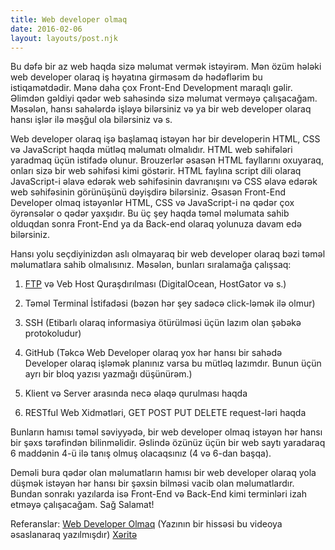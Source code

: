 ```yaml
---
title: Web developer olmaq
date: 2016-02-06
layout: layouts/post.njk
---
```


Bu dəfə bir az web haqda sizə məlumat vermək istəyirəm. Mən özüm hələki web developer olaraq iş həyatına girməsəm də hədəflərim bu istiqamətdədir. Mənə daha çox Front-End Development maraqlı gəlir. Əlimdən gəldiyi qədər web sahəsində sizə məlumat verməyə çalışacağam. Məsələn, hansı sahələrdə işləyə bilərsiniz və ya bir web developer olaraq hansı işlər ilə məşğul ola bilərsiniz və s.

Web developer olaraq işə başlamaq istəyən hər bir developerin HTML, CSS və JavaScript haqda mütləq məlumatı olmalıdır. HTML web səhifələri yaradmaq üçün istifadə olunur. Brouzerlər əsasən HTML fayllarını oxuyaraq, onları sizə bir web səhifəsi kimi göstərir. HTML faylına script dili olaraq JavaScript-i əlavə edərək web səhifəsinin davranışını və CSS əlavə edərək web səhifəsinin görünüşünü dəyişdirə bilərsiniz. Əsasən Front-End Developer olmaq istəyənlər HTML, CSS və JavaScript-i nə qədər çox öyrənsələr o qədər yaxşıdır. Bu üç şey haqda təməl məlumata sahib olduqdan sonra Front-End ya da Back-end olaraq yolunuza davam edə bilərsiniz.

Hansı yolu seçdiyinizdən aslı olmayaraq bir web developer olaraq bəzi təməl məlumatlara sahib olmalısınız. Məsələn, bunları sıralamağa çalışsaq:

1. [FTP](https://az.wikipedia.org/wiki/FTP) və Veb Host Quraşdırılması (DigitalOcean, HostGator və s.)

1. Təməl Terminal İstifadəsi (bəzən hər şey sadəcə click-ləmək ilə olmur)

1. SSH (Etibarlı olaraq informasiya ötürülməsi üçün lazım olan şəbəkə protokoludur)

1. GitHub (Təkcə Web Developer olaraq yox hər hansı bir sahədə Developer olaraq işləmək planınız varsa bu mütləq lazımdır. Bunun üçün ayrı bir bloq yazısı yazmağı düşünürəm.)

1. Klient və Server arasında necə əlaqə qurulması haqda

1. RESTful Web Xidmətləri, GET POST PUT DELETE request-ləri haqda

Bunların hamısı təməl səviyyədə, bir web developer olmaq istəyən hər hansı bir şəxs tərəfindən bilinməlidir. Əslində özünüz üçün bir web saytı yaradaraq 6 maddənin 4-ü ilə tanış olmuş olacaqsınız (4 və 6-dan başqa).

Deməli bura qədər olan məlumatların hamısı bir web developer olaraq yola düşmək istəyən hər hansı bir şəxsin bilməsi vacib olan məlumatlardır. Bundan sonrakı yazılarda isə Front-End və Back-End kimi terminləri izah etməyə çalışacağam. Sağ Salamat!

Referanslar: 
 [Web Developer Olmaq](https://www.youtube.com/watch?annotation_id=annotation_1494970401&feature=iv&index=6&list=PLoYCgNOIyGAB0_YBfdNP5oqAD98HtAQqL&src_vid=zXqs6X0lzKI&v=pB0WvcxTbCA) (Yazının bir hissəsi bu videoya əsaslanaraq yazılmışdır) 
 [Xəritə](https://coggle.it/diagram/52e97f8c5a143de239005d1b/56212c4e4c505e0045c0d3bda59b77e5977c2c9bd40f3fd0b451bdcf8da4aa52)
